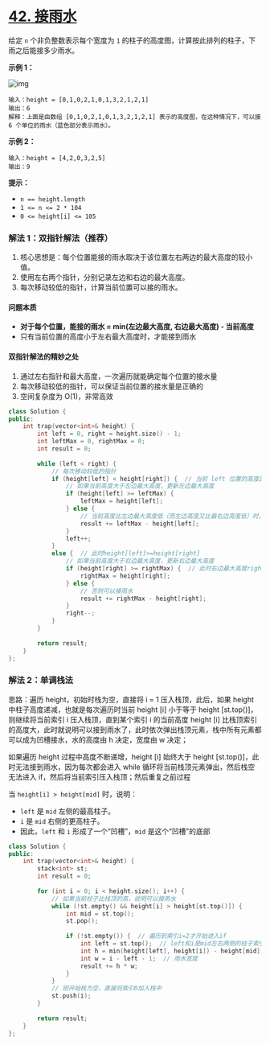 # [42. 接雨水](https://leetcode.cn/problems/trapping-rain-water/)

给定 `n` 个非负整数表示每个宽度为 `1` 的柱子的高度图，计算按此排列的柱子，下雨之后能接多少雨水。

**示例 1：**

![img](https://cdn.jsdelivr.net/gh/Gongzihang6/Pictures@main/Medias/medias%2F2025%2F07%2Frainwatertrap.png)

```
输入：height = [0,1,0,2,1,0,1,3,2,1,2,1]
输出：6
解释：上面是由数组 [0,1,0,2,1,0,1,3,2,1,2,1] 表示的高度图，在这种情况下，可以接 6 个单位的雨水（蓝色部分表示雨水）。 
```

**示例 2：**

```
输入：height = [4,2,0,3,2,5]
输出：9
```

**提示：**

- `n == height.length`
- `1 <= n <= 2 * 104`
- `0 <= height[i] <= 105`

### **解法 1：双指针解法（推荐）**

1. 核心思想是：每个位置能接的雨水取决于该位置左右两边的最大高度的较小值。
2. 使用左右两个指针，分别记录左边和右边的最大高度。
3. 每次移动较低的指针，计算当前位置可以接的雨水。

#### 问题本质

- **对于每个位置，能接的雨水 = min(左边最大高度, 右边最大高度) - 当前高度**
- 只有当前位置的高度小于左右最大高度时，才能接到雨水

#### 双指针解法的精妙之处

1. 通过左右指针和最大高度，一次遍历就能确定每个位置的接水量
2. 每次移动较低的指针，可以保证当前位置的接水量是正确的
3. 空间复杂度为 O(1)，非常高效

```cpp
class Solution {  
public:  
    int trap(vector<int>& height) {  
        int left = 0, right = height.size() - 1;  
        int leftMax = 0, rightMax = 0;  
        int result = 0;  
        
        while (left < right) {  
            // 每次移动较低的指针  
            if (height[left] < height[right]) {  // 当前 left 位置的高度比 right 位置的高度低，因为每次当前位置高度都比右边位置高度低，所以leftmax也一定比右边位置高度低（leftmax每次由当前位置更新）
                // 如果当前高度大于左边最大高度，更新左边最大高度  
                if (height[left] >= leftMax) {  
                    leftMax = height[left];  
                } else {  
                    // 当前高度比左边最大高度低（而左边高度又比最右边高度低）时，当前位置接的雨水量就是左边最大高度减去当前高度
                    result += leftMax - height[left];  
                }  
                left++;  
            } 
            else {  // 此时height[left]>=height[right]
                // 如果当前高度大于右边最大高度，更新右边最大高度  
                if (height[right] >= rightMax) {  // 此时右边最大高度rightmax一定小于等于height[left]（所以右边接水量可以用rightmax减去当前位置高度height[right]），因为rightmax都由height[right]产生，而当前height[right]都比height[left]小
                    rightMax = height[right];  
                } else {  
                    // 否则可以接雨水  
                    result += rightMax - height[right];  
                }  
                right--;  
            }  
        }  
        
        return result;  
    }  
};  
```

### **解法 2：单调栈法**

思路：遍历 height，初始时栈为空，直接将 i = 1 压入栈顶，此后，如果 height 中柱子高度递减，也就是每次遍历时当前 height [i] 小于等于 height [st.top()]，则继续将当前索引 i 压入栈顶，直到某个索引 i 的当前高度 height [i] 比栈顶索引的高度大，此时就说明可以接到雨水了，此时依次弹出栈顶元素，栈中所有元素都可以成为凹槽接水，水的高度由 h 决定，宽度由 w 决定；

如果遍历 height 过程中高度不断递增，height [i] 始终大于 height [st.top()]，此时无法接到雨水，因为每次都会进入 while 循环将当前栈顶元素弹出，然后栈空无法进入 if，然后将当前索引压入栈顶；然后重复之前过程

当 `height[i] > height[mid]` 时，说明：

- `left` 是 `mid` 左侧的最高柱子。
- `i` 是 `mid` 右侧的更高柱子。
- 因此，`left` 和 `i` 形成了一个“凹槽”，`mid` 是这个“凹槽”的底部

```cpp
class Solution {  
public:  
    int trap(vector<int>& height) {  
        stack<int> st;  
        int result = 0;  
        
        for (int i = 0; i < height.size(); i++) {  
            // 如果当前柱子比栈顶的高，说明可以接雨水  
            while (!st.empty() && height[i] > height[st.top()]) {  
                int mid = st.top();  
                st.pop();  
                
                if (!st.empty()) {  // 遍历到索引i=2才开始进入if
                    int left = st.top();  // left和i是mid左右两侧的柱子索引
                    int h = min(height[left], height[i]) - height[mid];  // 雨水高度
                    int w = i - left - 1;  // 雨水宽度
                    result += h * w;  
                }  
            }  
            // 刚开始栈为空，直接将索引0加入栈中
            st.push(i);  
        }  
        
        return result;  
    }  
};  
```

